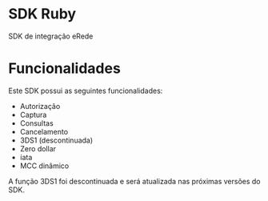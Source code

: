 # SDK Ruby

SDK de integração eRede

# Funcionalidades

Este SDK possui as seguintes funcionalidades:
* Autorização
* Captura
* Consultas
* Cancelamento
* 3DS1 (descontinuada)
* Zero dollar
* iata
* MCC dinâmico

A função 3DS1 foi descontinuada e será atualizada nas próximas versões do SDK.
